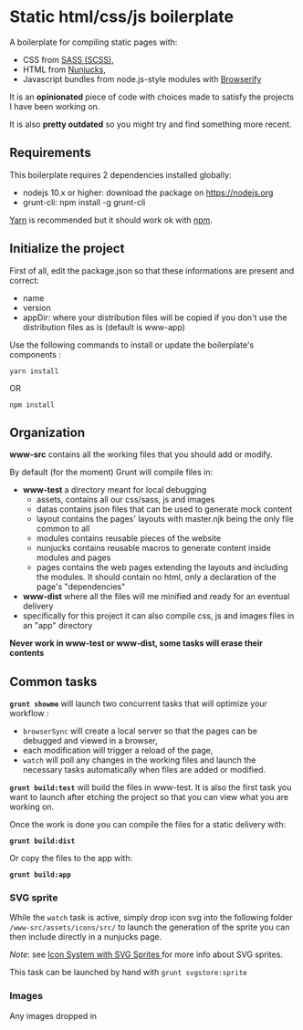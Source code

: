 Static html/css/js boilerplate
==============

A boilerplate for compiling static pages with:

- CSS from [SASS (SCSS)](https://sass-lang.com/), 
- HTML from [Nunjucks](https://mozilla.github.io/nunjucks/), 
- Javascript bundles from node.js-style modules with [Browserify](http://browserify.org/)

It is an **opinionated** piece of code with choices made to satisfy the projects I have been working on.

It is also **pretty outdated** so you might try and find something more recent.

## Requirements

This boilerplate requires 2 dependencies installed globally:
  - nodejs 10.x or higher: download the package on https://nodejs.org
  - grunt-cli: npm install -g grunt-cli

[Yarn](https://yarnpkg.com) is recommended but it should work ok with [npm](https://www.npmjs.com/get-npm).

## Initialize the project

First of all, edit the package.json so that these informations are present and correct:
 - name
 - version
 - appDir: where your distribution files will be copied if you don't use the distribution files as is (default is www-app)

Use the following commands to install or update the boilerplate's components :

````
yarn install
````

OR

````
npm install
````

## Organization

**www-src** contains all the working files that you should add or modify.

By default (for the moment) Grunt will compile files in:

- **www-test** a directory meant for local debugging
  - assets, contains all our css/sass, js and images
  - datas contains json files that can be used to generate mock content
  - layout contains the pages' layouts with master.njk being the only file common to all
  - modules contains reusable pieces of the website
  - nunjucks contains reusable macros to generate content inside modules and pages
  - pages contains the web pages extending the layouts and including the modules. It should contain no html, only a declaration of the page's "dependencies"
- **www-dist** where all the files will me minified and ready for an eventual delivery
- specifically for this project it can also compile css, js and images files in an "app" directory

**Never work in www-test or www-dist, some tasks will erase their contents**

## Common tasks

**`grunt showme`** will launch two concurrent tasks that will optimize your workflow :
- `browserSync` will create a local server so that the pages can be debugged and viewed in a browser,
- each modification will trigger a reload of the page,
- `watch` will poll any changes in the working files and launch the necessary tasks automatically when files are added or modified.

**`grunt build:test`** will build the files in www-test.
It is also the first task you want to launch after etching the project so that you can view what you are working on.

Once the work is done you can compile the files for a static delivery with:

**`grunt build:dist`**

Or copy the files to the app with:

**`grunt build:app`**

### SVG sprite

While the `watch` task is active, simply drop icon svg into the following folder `/www-src/assets/icons/src/` to launch the generation of the sprite you can then include directly in a nunjucks page.

*Note*: see [Icon System with SVG Sprites
](https://css-tricks.com/svg-sprites-use-better-icon-fonts/) for more info about SVG sprites.

This task can be launched by hand with `grunt svgstore:sprite`

### Images

Any images dropped in